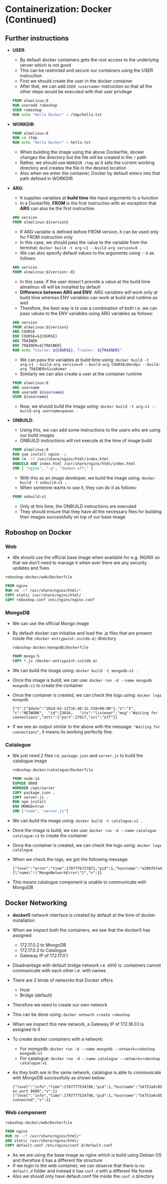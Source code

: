 # Containerization: Docker (Continued)

## Further instructions

- **USER**:
  - By default docker containers gets the root access to the underlying server which is not good
  - This can be restricted and secure our containers using the USER instruction
  - First we should create the user in the docker container
  - After that, we can add `USER <username>` instruction so that all the other steps would be executed with that user privilege

  ```Dockerfile
  FROM almalinux:8
  RUN useradd roboshop
  USER roboshop
  RUN echo "Hello Docker" > /tmp/hello.txt
  ```

- **WORKDIR**:
  
  ```Dockerfile
  FROM almalinux:8
  RUN cd /tmp
  RUN echo "Hello Docker" > hello.txt
  ```
  
  - When building the image using the above Dockerfile, docker changes the directory but the file will be created in the `/` path
  - Rather, we should use `WORKDIR /tmp` as it sets the current working directory and creates the file in the desired location
  - Also when we enter the container, Docker by default enters into that path defined in WORKDIR

- **ARG**:
  - It supplies variables at **build time** like input arguments to a function
  - In a Dockerfile, **FROM** is the first instruction with an exception that **ARG** can also be the first instruction
  
  ```Dockerfile
  ARG version
  FROM almalinux:${version}
  ```

  - If ARG variable is defined before FROM version, it can be used only for FROM instruction only
  - In this case, we should pass the value to the variable from the terminal: `docker build -t arg:v1 --build-arg version=9 .`
  - We can also specify default values to the arguments using `:-8` as follows:

  ```Dockerfile
  ARG version
  FROM almalinux:${version:-8}
  ```

  - In this case, if the user doesn't provide a value at the build time almalinux v8 will be installed by default
  - **Difference between ARG and ENV**: ARG variables will work only at build time whereas ENV variables can work at build and runtime as well
  - Therefore, the best way is to use a combination of both i.e. we can pass values to the ENV variables using ARG variables as follows:

  ```Dockerfile
  ARG version
  FROM almalinux:${version}
  ARG COURSE
  ENV COURSE=${COURSE}
  ARG TRAINER
  ENV TRAINER=${TRAINER}
  RUN echo "Course: ${COURSE}, Trainer: ${TRAINER}"
  ```

  - We can pass the variables at build time using: `docker build -t arg:v1 --build-arg version=9 --build-arg COURSE=DevOps --build-arg TRAINER=Sivakumar .`
  - Similarly we can also create a user at the container runtime

  ```Dockerfile
  FROM almalinux:8
  ARG username
  RUN useradd ${username}
  USER ${username}
  ```

  - Now, we should build the image using: `docker build -t arg:v1 --build-arg username=pavan .`

- **ONBUILD**:
  - Using this, we can add some instructions to the users who are using our build images
  - ONBUILD instructions will not execute at the time of image build

  ```Dockerfile
  FROM almalinux:8
  RUN yum install nginx -y
  RUN rm -rf /usr/share/nginx/html/index.html
  ONBUILD ADD index.html /usr/share/nginx/html/index.html
  CMD [ "nginx", "-g", "daemon off;" ]
  ```

  - With this as an image developer, we build the image using: `docker build -t onbuild:v1 .`
  - When someone wants to use it, they can do it as follows:

  ```Dockerfile
  FROM onbuild:v1
  ```

  - Only at this time, the ONBUILD instructions are executed
  - They should ensure that they have all the necessary files for building their images successfully on top of our base image

## Roboshop on Docker

### Web

- We should use the official base image when available for e.g. NGiNX so that we don't need to manage it when ever there are any security updates and fixes

`roboshop-docker/web/Dockerfile`

```Dockerfile
FROM nginx
RUN rm -rf /usr/share/nginx/html/*
COPY static /usr/share/nginx/html/
COPY roboshop.conf /etc/nginx/nginx.conf
```

### MongoDB

- We can use the official Mongo image
- By default docker can initialise and load the .js files that are present inside the `/docker-entrypoint-initdb.d/` directory

  `roboshop-docker/mongodb/Dockerfile`

  ```Dockerfile
  FROM mongo:5
  COPY *.js /docker-entrypoint-initdb.d/
  ```

- We can build the image using: `docker build -t mongodb:v1 .`
- Once the image is build, we can use: `docker run -d --name mongodb mongodb:v1` to create the container
- Once the container is created, we can check the logs using: `docker logs mongodb`

  ```text
  {"t":{"$date":"2024-02-12T16:40:32.558+00:00"},"s":"I",  "c":"NETWORK",  "id":23016,   "ctx":"listener","msg":"Waiting for connections","attr":{"port":27017,"ssl":"off"}}
  ```

- If we see an output similar to the above with the message: `"Waiting for connections"`, it means its working perfectly fine.

### Catalogue

- We just need 2 files i.e. `package.json` and `server.js` to build the catalogue image

  `roboshop-docker/catalogue/Dockerfile`

  ```Dockerfile
  FROM node:14
  EXPOSE 8080
  WORKDIR /opt/server
  COPY package.json .
  COPY server.js .
  RUN npm install
  ENV MONGO=true
  CMD ["node", "server.js"]
  ```

- We can build the image using: `docker build -t catalogue:v1 .`
- Once the image is build, we can use: `docker run -d --name catalogue catalogue:v1` to create the container
- Once the container is created, we can check the logs using: `docker logs catalogue`
- When we check the logs, we got the following message:

  ```text
  {"level":"error","time":1707776727871,"pid":1,"hostname":"e20bf67a46d8","msg":"ERROR {\"name\":\"MongoNetworkError\"}","v":1}
  ```

- This means catalogue component is unable to communicate with MongoDB

## Docker Networking

- **docker0** network interface is created by default at the time of docker installation
- When we inspect both the containers, we see that the docker0 has assigned:
  - 172.17.0.2 to MongoDB
  - 172.17.0.3 to Catalogue
  - Gateway IP of 172.17.0.1
- Disadvantage with default bridge network i.e. eth0 is: containers cannot communicate with each other i.e. with names
- There are 2 kinds of networks that Docker offers
  - Host
  - Bridge (default)
- Therefore we need to create our own network
- This can be done using: `docker network create roboshop`
- When we inspect this new network, a Gateway IP of 172.18.0.1 is assigned to it
- To create docker containers with a network:
  - For mongodb: `docker run -d --name mongodb --network=roboshop mongodb:v1`
  - For catalogue:  `docker run -d --name catalogue --network=roboshop catalogue:v1`
- As they both are in the same network, catalogue is able to communicate with MongoDB successfully as shown below:

  ```text
  {"level":"info","time":1707777534788,"pid":1,"hostname":"54753a9c85fe","msg":"Started on port 8080","v":1}
  {"level":"info","time":1707777534798,"pid":1,"hostname":"54753a9c85fe","msg":"MongoDB connected","v":1}
  ```

### Web component

  `roboshop-docker/web/Dockerfile`

  ```Dockerfile
  FROM nginx
  RUN rm -rf /usr/share/nginx/html/*
  ADD static /usr/share/nginx/html/
  COPY default.conf /etc/nginx/conf.d/default.conf
  ```

- As we are using the base image as nginx which is build using Debian OS and therefore it has a different file structure
- If we login to the web container, we can observe that there is no `default.d` folder and instead it has `conf.d` with a different file format
- Also we should only have default.conf file inside the `conf.d` directory